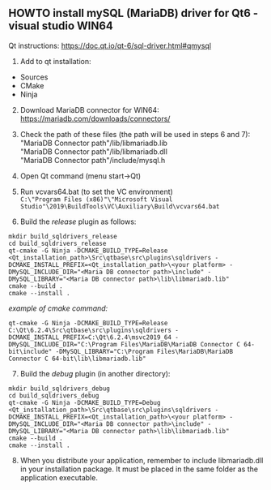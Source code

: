 ## HOWTO install mySQL (MariaDB) driver for Qt6 - visual studio WIN64

Qt instructions: https://doc.qt.io/qt-6/sql-driver.html#qmysql

1) Add to qt installation:
- Sources
- CMake
- Ninja
 
2) Download MariaDB connector for WIN64:  
https://mariadb.com/downloads/connectors/

3) Check the path of these files (the path will be used in steps 6 and 7):  
"MariaDB Connector path"/lib/libmariadb.lib  
"MariaDB Connector path"/lib/libmariadb.dll  
"MariaDB Connector path"/include/mysql.h  

4) Open Qt command (menu start->Qt)  

5) Run vcvars64.bat (to set the VC environment)  
`C:\"Program Files (x86)"\"Microsoft Visual Studio"\2019\BuildTools\VC\Auxiliary\Build\vcvars64.bat`  

6) Build the *release* plugin as follows:   
```
mkdir build_sqldrivers_release
cd build_sqldrivers_release
qt-cmake -G Ninja -DCMAKE_BUILD_TYPE=Release <Qt_installation_path>\Src\qtbase\src\plugins\sqldrivers -DCMAKE_INSTALL_PREFIX=<Qt_installation_path>\<your platform> -DMySQL_INCLUDE_DIR="<Maria DB connector path>\include" -DMySQL_LIBRARY="<Maria DB connector path>\lib\libmariadb.lib"
cmake --build .
cmake --install .
```  
*example of cmake command:*  
```
qt-cmake -G Ninja -DCMAKE_BUILD_TYPE=Release C:\Qt\6.2.4\Src\qtbase\src\plugins\sqldrivers -DCMAKE_INSTALL_PREFIX=C:\Qt\6.2.4\msvc2019_64 -DMySQL_INCLUDE_DIR="C:\Program Files\MariaDB\MariaDB Connector C 64-bit\include" -DMySQL_LIBRARY="C:\Program Files\MariaDB\MariaDB Connector C 64-bit\lib\libmariadb.lib"
```  
7) Build the *debug* plugin (in another directory):
```
mkdir build_sqldrivers_debug
cd build_sqldrivers_debug
qt-cmake -G Ninja -DCMAKE_BUILD_TYPE=Debug <Qt_installation_path>\Src\qtbase\src\plugins\sqldrivers -DCMAKE_INSTALL_PREFIX=<Qt_installation_path>\<your platform> -DMySQL_INCLUDE_DIR="<Maria DB connector path>\include" -DMySQL_LIBRARY="<Maria DB connector path>\lib\libmariadb.lib"
cmake --build .
cmake --install .
```

8) When you distribute your application, remember to include libmariadb.dll in your installation package. 
It must be placed in the same folder as the application executable.
